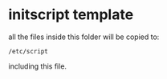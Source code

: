 # initscript template

all the files inside this folder will be copied to:

    /etc/script

including this file.

